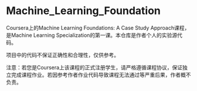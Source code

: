 # Machine_Learning_Foundation
Coursera上的Machine Learning Foundations: A Case Study Approach课程，是Machine Learning Specialization的第一课。本仓库是作者个人的实验源代码。

项目中的代码不保证正确性和合理性，仅供参考。

注意：若您是Coursera上该课程的正式注册学生，请严格遵循课程协议，保证独立完成课程作业。若因参考作者作业代码导致课程无法通过等严重后果，作者概不负责。
